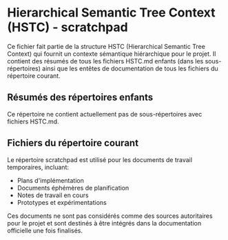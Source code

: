 # Hierarchical Semantic Tree Context (HSTC) - scratchpad

Ce fichier fait partie de la structure HSTC (Hierarchical Semantic Tree Context) qui fournit un contexte sémantique hiérarchique pour le projet. Il contient des résumés de tous les fichiers HSTC.md enfants (dans les sous-répertoires) ainsi que les entêtes de documentation de tous les fichiers du répertoire courant.

## Résumés des répertoires enfants

Ce répertoire ne contient actuellement pas de sous-répertoires avec fichiers HSTC.md.

## Fichiers du répertoire courant

Le répertoire scratchpad est utilisé pour les documents de travail temporaires, incluant:
- Plans d'implémentation
- Documents éphémères de planification
- Notes de travail en cours
- Prototypes et expérimentations

Ces documents ne sont pas considérés comme des sources autoritaires pour le projet et sont destinés à être intégrés dans la documentation officielle une fois finalisés.
